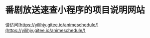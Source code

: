 # 番剧放送速查小程序的项目说明网站

请访问[https://yilihjy.gitee.io/animeschedule/](https://yilihjy.gitee.io/animeschedule/)


